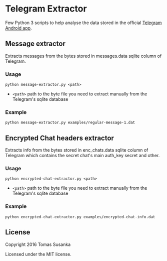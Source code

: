 # Telegram Extractor

Few Python 3 scripts to help analyse the data stored in the official [Telegram Android app](https://github.com/DrKLO/Telegram).

## Message extractor

Extracts messages from the bytes stored in messages.data sqlite column of Telegram.

### Usage

`python message-extractor.py <path>`

- `<path>` path to the byte file you need to extract manually from the Telegram's sqlite database

### Example

`python message-extractor.py examples/regular-message-1.dat`


## Encrypted Chat headers extractor

Extracts info from the bytes stored in enc_chats.data sqlite column of Telegram which contains the secret chat's main auth_key secret and other.

### Usage

`python encrypted-chat-extractor.py <path>`

- `<path>` path to the byte file you need to extract manually from the Telegram's sqlite database

### Example

`python encrypted-chat-extractor.py examples/encrypted-chat-info.dat`



## License

Copyright 2016 Tomas Susanka

Licensed under the MIT license.


